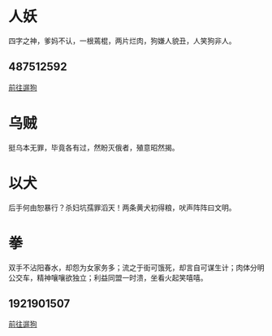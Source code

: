 # 人妖
四字之神，爹妈不认，一根蔫棍，两片烂肉，狗嫌人貌丑，人笑狗非人。
## 487512592
[前往遛狗](https://space.bilibili.com/487512592)
# 乌贼
挺乌本无罪，毕竟各有过，然盼灭俄者，殖意昭然揭。
# 以犬
后手何由恕暴行？杀妇坑孺罪滔天！两条黄犬初得粮，吠声阵阵曰文明。
# 拳
双手不沾阳春水，却怨为女家务多；流之于街可饿死，却言自可谋生计；肉体分明公交车，精神嚷嚷欲独立；利益同盟一时溃，坐看火起笑嘻嘻。
## 1921901507
[前往遛狗](https://space.bilibili.com/1921901507)

